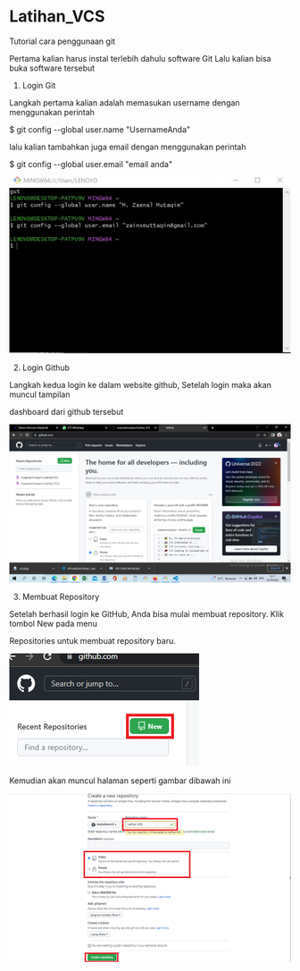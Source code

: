 # Latihan_VCS
Tutorial cara penggunaan git

Pertama kalian harus instal terlebih dahulu software Git Lalu kalian bisa buka software tersebut

1.	Login Git

Langkah pertama kalian adalah memasukan username dengan menggunakan perintah

$ git config --global user.name "UsernameAnda"

lalu kalian tambahkan juga email dengan menggunakan perintah

$ git config --global user.email "email anda"

![img 1](Screenshot/ss1.png)

2.	Login Github

Langkah kedua login ke dalam website github, Setelah login maka akan muncul tampilan

dashboard dari github tersebut

![img 2](Screenshot/ss2.png)

3.	Membuat Repository

Setelah berhasil login ke GitHub, Anda bisa mulai membuat repository. Klik tombol New pada menu 

Repositories untuk membuat repository baru.

![img 3](Screenshot/ss3.png)

Kemudian akan muncul halaman seperti gambar dibawah ini

![img 5](Screenshot/ss5.png)